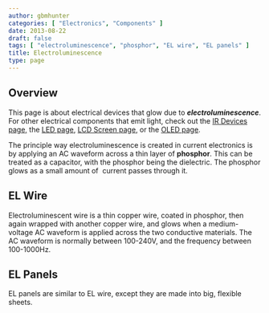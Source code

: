 ```yaml
---
author: gbmhunter
categories: [ "Electronics", "Components" ]
date: 2013-08-22
draft: false
tags: [ "electroluminescence", "phosphor", "EL wire", "EL panels" ]
title: Electroluminescence
type: page
---
```


## Overview

This page is about electrical devices that glow due to _**electroluminescence**_. For other electrical components that emit light, check out the [IR Devices page,](/electronics/components/ir-devices) the [LED page](/electronics/components/diodes/leds), [LCD Screen page](/electronics/components/lcd-screens), or the [OLED page](/electronics/components/oled-screens).

The principle way electroluminescence is created in current electronics is by applying an AC waveform across a thin layer of **phosphor**. This can be treated as a capacitor, with the phosphor being the dielectric. The phosphor glows as a small amount of  current passes through it.

## EL Wire

Electroluminescent wire is a thin copper wire, coated in phosphor, then again wrapped with another copper wire, and glows when a medium-voltage AC waveform is applied across the two conductive materials. The AC waveform is normally between 100-240V, and the frequency between 100-1000Hz.

## EL Panels

EL panels are similar to EL wire, except they are made into big, flexible sheets.
